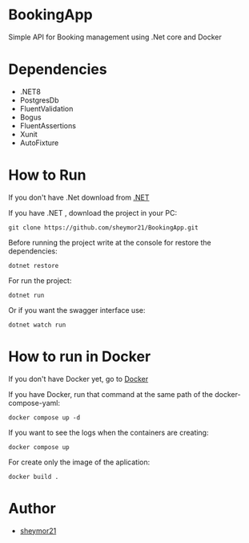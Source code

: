 # BookingApp

Simple API for Booking management using .Net core and Docker

# Dependencies

- .NET8
- PostgresDb
- FluentValidation
- Bogus
- FluentAssertions
- Xunit
- AutoFixture

# How to Run

If you don't have .Net download from  [.NET](https://dotnet.microsoft.com/en-us/download)

If you have .NET , download the project in your PC:

~~~
git clone https://github.com/sheymor21/BookingApp.git
~~~

Before running the project write at the console for restore the dependencies:

~~~
dotnet restore
~~~

For run the project:

~~~
dotnet run
~~~

Or if you want the swagger interface use:

~~~
dotnet watch run
~~~

# How to run in Docker

If you don't have Docker yet, go to [Docker](https://www.docker.com/get-started/)

If you have Docker, run that command at the same path of the docker-compose-yaml:

~~~
docker compose up -d
~~~

If you want to see the logs when the containers are creating:

~~~
docker compose up
~~~

For create only the image of the aplication:

~~~
docker build .
~~~

# Author

- [sheymor21](https://github.com/sheymor21)